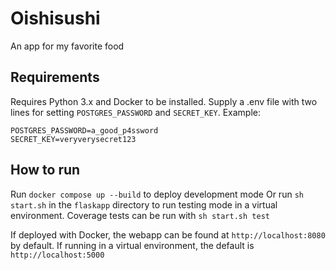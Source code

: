 # Oishisushi
An app for my favorite food

## Requirements

Requires Python 3.x and Docker to be installed.
Supply a .env file with two lines for setting `POSTGRES_PASSWORD` and `SECRET_KEY`. Example:
```
POSTGRES_PASSWORD=a_good_p4ssword
SECRET_KEY=veryverysecret123
```

## How to run

Run `docker compose up --build` to deploy development mode
Or run `sh start.sh` in the `flaskapp` directory to run testing mode in a virtual environment.
Coverage tests can be run with `sh start.sh test`

If deployed with Docker, the webapp can be found at `http://localhost:8080` by default. If running in a virtual environment, the default is `http://localhost:5000`
